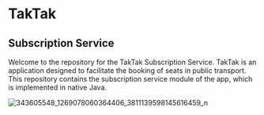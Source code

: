 
# TakTak
## Subscription Service
Welcome to the repository for the TakTak Subscription Service. TakTak is an application designed to facilitate the booking of seats in public transport. This repository contains the subscription service module of the app, which is implemented in native Java.

![343605548_1269078060364406_3811139598145616459_n](https://github.com/user-attachments/assets/a0b7c5ae-a49e-4eb9-a215-1bd59d0dc7dd)
